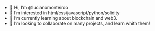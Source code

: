 - 👋 Hi, I’m @lucianomonteiroo
- 👀 I’m interested in html/css/javascript/python/solidity
- 🌱 I’m currently learning about blockchain and web3.  
- 💞️ I’m looking to collaborate on many projects, and learn whith them!


<!---
lucianomonteiroo/lucianomonteiroo is a ✨ special ✨ repository because its `README.md` (this file) appears on your GitHub profile.
You can click the Preview link to take a look at your changes.
--->
